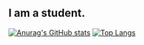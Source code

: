 <h2>I am a student.</h2>

[![Anurag's GitHub stats](https://github-readme-stats.vercel.app/api?username=Nekony)](https://github.com/anuraghazra/github-readme-stats)
[![Top Langs](https://github-readme-stats.vercel.app/api/top-langs/?username=Nekony)](https://github.com/anuraghazra/github-readme-stats)
<!---
Nekony/Nekony is a ✨ special ✨ repository because its `README.md` (this file) appears on your GitHub profile.
You can click the Preview link to take a look at your changes.
--->
